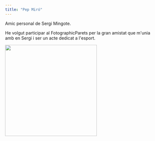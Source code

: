 ```yaml
---
title: "Pep Miró"
---
```


Amic personal de Sergi Mingote.

He volgut participar al FotographicParets per la gran amistat que m'unia amb en Sergi i ser un acte dedicat a l'esport.

<img class="rounded mx-auto d-block" src="/img/ponencias/pep-miro.jpg" width="300">
